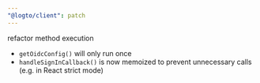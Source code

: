 ```yaml
---
"@logto/client": patch
---
```


refactor method execution

- `getOidcConfig()` will only run once
- `handleSignInCallback()` is now memoized to prevent unnecessary calls (e.g. in React strict mode)
